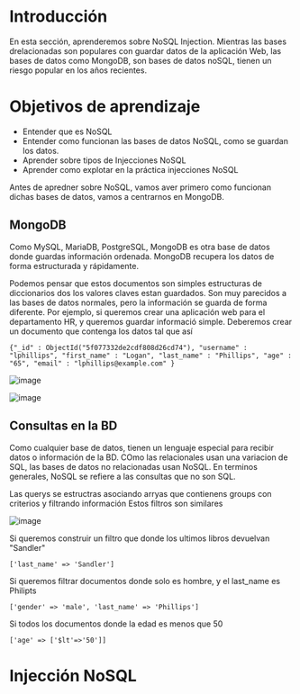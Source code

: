 # Introducción

En esta sección, aprenderemos sobre NoSQL Injection. Mientras las bases drelacionadas son populares con guardar datos de la aplicación Web, las bases de datos como MongoDB, son bases de datos noSQL, tienen un riesgo popular en los años recientes.

# Objetivos de aprendizaje

- Entender que es NoSQL
- Entender como funcionan las bases de datos NoSQL, como se guardan los datos.
- Aprender sobre tipos de Injecciones NoSQL
- Aprender como explotar en la práctica injecciones NoSQL

Antes de apredner sobre NoSQL, vamos aver primero como funcionan dichas bases de datos, vamos a centrarnos en MongoDB. 

## MongoDB

Como MySQL, MariaDB, PostgreSQL, MongoDB es otra base de datos donde guardas información ordenada. MongoDB recupera los datos de forma estructurada y rápidamente. 

Podemos pensar que estos documentos son simples estructuras de diccionarios dos los valores claves estan guardados. Son muy parecidos a las bases de datos normales, pero la información se guarda de forma diferente. Por ejemplo, si queremos crear una aplicación web para el departamento HR, y queremos guardar informació simple. Deberemos crear un documento que contenga los datos tal que así

```
{"_id" : ObjectId("5f077332de2cdf808d26cd74"), "username" : "lphillips", "first_name" : "Logan", "last_name" : "Phillips", "age" : "65", "email" : "lphillips@example.com" }
```

![image](https://github.com/user-attachments/assets/4624ba36-7b1c-4cc7-bdc7-3da380fdfa5b)

![image](https://github.com/user-attachments/assets/1667db13-824b-4660-ae4e-187d07ba56d5)

## Consultas en la BD

Como cualquier base de datos, tienen un lenguaje especial para recibir datos o información de la BD. COmo las relacionales usan una variacion de SQL, las bases de datos no relacionadas usan NoSQL. En terminos generales, NoSQL se refiere a las consultas que no son SQL.

Las querys se estructras asociando arryas que contienens groups con criterios y filtrando información Estos filtros son similares 

![image](https://github.com/user-attachments/assets/84bb095c-1b03-4ee9-ba2a-2666cbbe3677)

Si queremos construir un filtro que donde los ultimos libros devuelvan "Sandler"

```
['last_name' => 'Sandler']
```

Si queremos filtrar documentos donde solo es hombre, y el last_name es Philipts

```
['gender' => 'male', 'last_name' => 'Phillips']
```

Si todos los documentos donde la edad es menos que 50

```
['age' => ['$lt'=>'50']]
```

# Injección NoSQL


